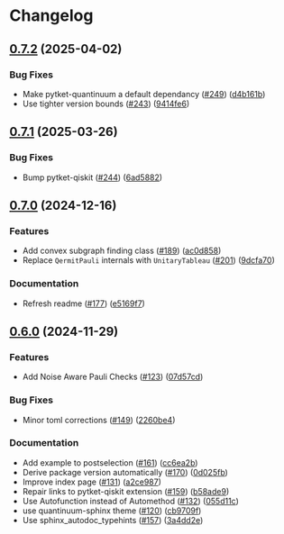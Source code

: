 # Changelog

## [0.7.2](https://github.com/CQCL/Qermit/compare/v0.7.1...v0.7.2) (2025-04-02)


### Bug Fixes

* Make pytket-quantinuum a default dependancy ([#249](https://github.com/CQCL/Qermit/issues/249)) ([d4b161b](https://github.com/CQCL/Qermit/commit/d4b161bfa985df95fdfe064e1d233bfa0566d338))
* Use tighter version bounds ([#243](https://github.com/CQCL/Qermit/issues/243)) ([9414fe6](https://github.com/CQCL/Qermit/commit/9414fe68835a605b81a58a4320a347463c833335))

## [0.7.1](https://github.com/CQCL/Qermit/compare/v0.7.0...v0.7.1) (2025-03-26)


### Bug Fixes

* Bump pytket-qiskit ([#244](https://github.com/CQCL/Qermit/issues/244)) ([6ad5882](https://github.com/CQCL/Qermit/commit/6ad58822dfb87fab52b267546ba92ac103fc14ba))

## [0.7.0](https://github.com/CQCL/Qermit/compare/v0.6.0...v0.7.0) (2024-12-16)


### Features

* Add convex subgraph finding class ([#189](https://github.com/CQCL/Qermit/issues/189)) ([ac0d858](https://github.com/CQCL/Qermit/commit/ac0d85832227c44f805166e519a08e0df04a95a9))
* Replace `QermitPauli` internals with `UnitaryTableau` ([#201](https://github.com/CQCL/Qermit/issues/201)) ([9dcfa70](https://github.com/CQCL/Qermit/commit/9dcfa700f621e573f87ee0ef53b6e95d4f7b64ed))


### Documentation

* Refresh readme ([#177](https://github.com/CQCL/Qermit/issues/177)) ([e5169f7](https://github.com/CQCL/Qermit/commit/e5169f79fcc29c8ec0d0d034d2379ff8ad8b18b7))

## [0.6.0](https://github.com/CQCL/Qermit/compare/v0.5.0...v0.6.0) (2024-11-29)


### Features

* Add Noise Aware Pauli Checks ([#123](https://github.com/CQCL/Qermit/issues/123)) ([07d57cd](https://github.com/CQCL/Qermit/commit/07d57cd06e7e6eabf980a4f198e8bba04785bdfb))


### Bug Fixes

* Minor toml corrections ([#149](https://github.com/CQCL/Qermit/issues/149)) ([2260be4](https://github.com/CQCL/Qermit/commit/2260be4bf05e34a70f8773c58d03cc09c2e46e41))


### Documentation

* Add example to postselection ([#161](https://github.com/CQCL/Qermit/issues/161)) ([cc6ea2b](https://github.com/CQCL/Qermit/commit/cc6ea2b18596f0145b8cac2f85353d908bbc859c))
* Derive package version automatically ([#170](https://github.com/CQCL/Qermit/issues/170)) ([0d025fb](https://github.com/CQCL/Qermit/commit/0d025fb357c6fcf43db520a4905567fa3515b643))
* Improve index page ([#131](https://github.com/CQCL/Qermit/issues/131)) ([a2ce987](https://github.com/CQCL/Qermit/commit/a2ce98723c89415152846536627928af953a7d9a))
* Repair links to pytket-qiskit extension ([#159](https://github.com/CQCL/Qermit/issues/159)) ([b58ade9](https://github.com/CQCL/Qermit/commit/b58ade92921503a5809e1d27e026bc06e3601d64))
* Use Autofunction instead of Automethod ([#132](https://github.com/CQCL/Qermit/issues/132)) ([055d11c](https://github.com/CQCL/Qermit/commit/055d11ce38063d8b097cd457ddaaba8e2ab43fcc))
* use quantinuum-sphinx theme ([#120](https://github.com/CQCL/Qermit/issues/120)) ([cb9709f](https://github.com/CQCL/Qermit/commit/cb9709f3ecbf410cc0dc689278d9cc3d1b8cd7e9))
* Use sphinx_autodoc_typehints ([#157](https://github.com/CQCL/Qermit/issues/157)) ([3a4dd2e](https://github.com/CQCL/Qermit/commit/3a4dd2e568a6c4d13166aaf690e0ee1562af0b37))
